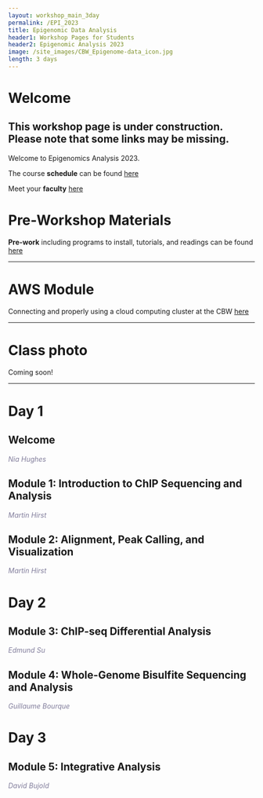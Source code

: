 ```yaml
---
layout: workshop_main_3day
permalink: /EPI_2023
title: Epigenomic Data Analysis
header1: Workshop Pages for Students
header2: Epigenomic Analysis 2023
image: /site_images/CBW_Epigenome-data_icon.jpg
length: 3 days
---
```


# Welcome <a id="welcome"></a>

## This workshop page is under construction. Please note that some links may be missing.

Welcome to Epigenomics Analysis 2023.  

The course **schedule** can be found [here](https://bioinformaticsdotca.github.io/EPI_2023_schedule)

Meet your **faculty** [here]()

# Pre-Workshop Materials <a id="preworkshop"></a>

**Pre-work** including programs to install, tutorials, and readings can be found [here]()

***

# AWS Module <a id="preworkshop"></a>

Connecting and properly using a cloud computing cluster at the CBW [here](https://bioinformaticsdotca.github.io/AWS_EPI23)  

***

# Class photo

Coming soon!  

***

# Day 1 <a id="day1"></a>

##  Welcome <a id="welcome"></a>

*<font color="#827e9c">Nia Hughes</font>*

##  Module 1: Introduction to ChIP Sequencing and Analysis <a id="welcome"></a>

*<font color="#827e9c">Martin Hirst</font>*  

<!-- [Module 1 Lecture Slides]()  
[Module 1 Lab]()   -->

##  Module 2: Alignment, Peak Calling, and Visualization<a id="welcome"></a>

*<font color="#827e9c">Martin Hirst</font>*  
<!-- 
[Module 2 Lecture Slides]()  
[Module 2 Lab]()   -->

# Day 2 <a id="day2"></a>

##  Module 3: ChIP-seq Differential Analysis<a id="welcome"></a>

*<font color="#827e9c">Edmund Su</font>*  

<!-- [Module 3 Lecture Slides]()  
[Module 3 Lab]()   -->

##  Module 4: Whole-Genome Bisulfite Sequencing and Analysis<a id="welcome"></a>

*<font color="#827e9c">Guillaume Bourque</font>*  

<!-- [Module 4 Lecture Slides]()  
[Module 4 Lab]()   -->

# Day 3 <a id="day2"></a>

##  Module 5: Integrative Analysis<a id="welcome"></a>

*<font color="#827e9c">David Bujold</font>*  

<!-- [Module 5 Lecture Slides]()  
[Module 5 Lab]()   -->
